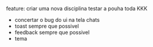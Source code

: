 feature: criar uma nova disciplina
testar a pouha toda KKK
- concertar o bug do ui na tela chats
- toast sempre que possivel
- feedback sempre que possivel
- tema
